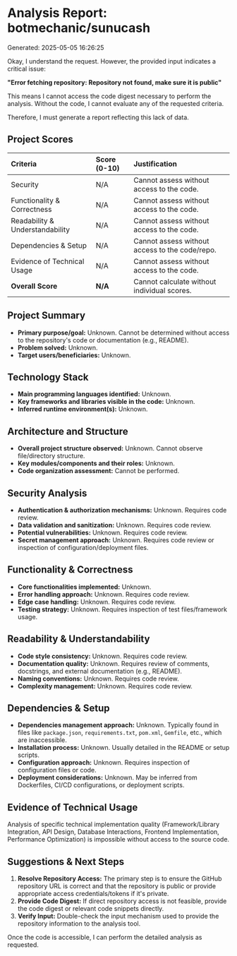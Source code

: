# Analysis Report: botmechanic/sunucash

Generated: 2025-05-05 16:26:25

Okay, I understand the request. However, the provided input indicates a critical issue:

**"Error fetching repository: Repository not found, make sure it is public"**

This means I cannot access the code digest necessary to perform the analysis. Without the code, I cannot evaluate any of the requested criteria.

Therefore, I must generate a report reflecting this lack of data.

## Project Scores

| Criteria                      | Score (0-10) | Justification                                    |
| :---------------------------- | :----------- | :----------------------------------------------- |
| Security                      | N/A          | Cannot assess without access to the code.        |
| Functionality & Correctness | N/A          | Cannot assess without access to the code.        |
| Readability & Understandability | N/A          | Cannot assess without access to the code.        |
| Dependencies & Setup          | N/A          | Cannot assess without access to the code/repo.   |
| Evidence of Technical Usage   | N/A          | Cannot assess without access to the code.        |
| **Overall Score**             | **N/A**      | Cannot calculate without individual scores.      |

## Project Summary

-   **Primary purpose/goal:** Unknown. Cannot be determined without access to the repository's code or documentation (e.g., README).
-   **Problem solved:** Unknown.
-   **Target users/beneficiaries:** Unknown.

## Technology Stack

-   **Main programming languages identified:** Unknown.
-   **Key frameworks and libraries visible in the code:** Unknown.
-   **Inferred runtime environment(s):** Unknown.

## Architecture and Structure

-   **Overall project structure observed:** Unknown. Cannot observe file/directory structure.
-   **Key modules/components and their roles:** Unknown.
-   **Code organization assessment:** Cannot be performed.

## Security Analysis

-   **Authentication & authorization mechanisms:** Unknown. Requires code review.
-   **Data validation and sanitization:** Unknown. Requires code review.
-   **Potential vulnerabilities:** Unknown. Requires code review.
-   **Secret management approach:** Unknown. Requires code review or inspection of configuration/deployment files.

## Functionality & Correctness

-   **Core functionalities implemented:** Unknown.
-   **Error handling approach:** Unknown. Requires code review.
-   **Edge case handling:** Unknown. Requires code review.
-   **Testing strategy:** Unknown. Requires inspection of test files/framework usage.

## Readability & Understandability

-   **Code style consistency:** Unknown. Requires code review.
-   **Documentation quality:** Unknown. Requires review of comments, docstrings, and external documentation (e.g., README).
-   **Naming conventions:** Unknown. Requires code review.
-   **Complexity management:** Unknown. Requires code review.

## Dependencies & Setup

-   **Dependencies management approach:** Unknown. Typically found in files like `package.json`, `requirements.txt`, `pom.xml`, `Gemfile`, etc., which are inaccessible.
-   **Installation process:** Unknown. Usually detailed in the README or setup scripts.
-   **Configuration approach:** Unknown. Requires inspection of configuration files or code.
-   **Deployment considerations:** Unknown. May be inferred from Dockerfiles, CI/CD configurations, or deployment scripts.

## Evidence of Technical Usage

Analysis of specific technical implementation quality (Framework/Library Integration, API Design, Database Interactions, Frontend Implementation, Performance Optimization) is impossible without access to the source code.

## Suggestions & Next Steps

1.  **Resolve Repository Access:** The primary step is to ensure the GitHub repository URL is correct and that the repository is public or provide appropriate access credentials/tokens if it's private.
2.  **Provide Code Digest:** If direct repository access is not feasible, provide the code digest or relevant code snippets directly.
3.  **Verify Input:** Double-check the input mechanism used to provide the repository information to the analysis tool.

Once the code is accessible, I can perform the detailed analysis as requested.